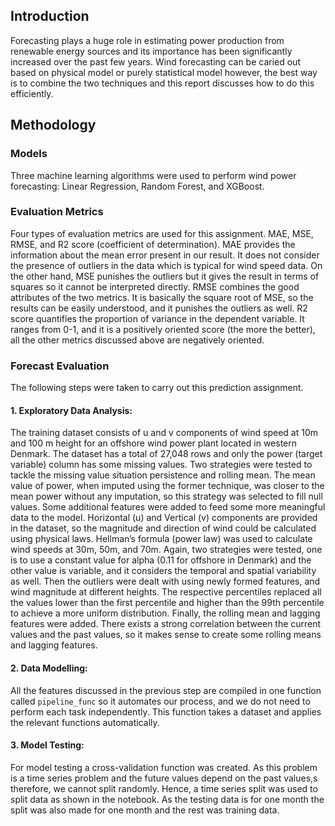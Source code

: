 ## Introduction

Forecasting plays a huge role in estimating power production from renewable energy sources and its importance has been significantly increased over the past few years. Wind forecasting can be caried out based on physical model or purely statistical model however, the best way is to combine the two techniques and this report discusses how to do this efficiently. 

## Methodology
### Models
Three machine learning algorithms were used to perform wind power forecasting: Linear Regression, Random Forest, and XGBoost. 

###	Evaluation Metrics
Four types of evaluation metrics are used for this assignment. MAE, MSE, RMSE, and R2 score (coefficient of determination). MAE provides the information about the mean error present in our result. It does not consider the presence of outliers in the data which is typical for wind speed data. On the other hand, MSE punishes the outliers but it gives the result in terms of squares so it cannot be interpreted directly. RMSE combines the good attributes of the two metrics. It is basically the square root of MSE, so the results can be easily understood, and it punishes the outliers as well. R2 score quantifies the proportion of variance in the dependent variable. It ranges from 0-1, and it is a positively oriented score (the more the better), all the other metrics discussed above are negatively oriented.

### Forecast Evaluation
The following steps were taken to carry out this prediction assignment.

#### 1. Exploratory Data Analysis:
The training dataset consists of u and v components of wind speed at 10m and 100 m height for an offshore wind power plant located in western Denmark. The dataset has a total of 27,048 rows and only the power (target variable) column has some missing values. Two strategies were tested to tackle the missing value situation persistence and rolling mean. The mean value of power, when imputed using the former technique, was closer to the mean power without any imputation, so this strategy was selected to fill null values. 
Some additional features were added to feed some more meaningful data to the model. Horizontal (u) and Vertical (v) components are provided in the dataset, so the magnitude and direction of wind could be calculated using physical laws. Hellman’s formula (power law) was used to calculate wind speeds at 30m, 50m, and 70m. Again, two strategies were tested, one is to use a constant value for alpha (0.11 for offshore in Denmark) and the other value is variable, and it considers the temporal and spatial variability as well.
Then the outliers were dealt with  using newly formed features, and  wind magnitude at different heights. The respective percentiles replaced all the values lower than the first percentile and higher than the 99th percentile to achieve a more uniform distribution. Finally, the rolling mean and lagging features were added. There exists a strong correlation between the current values and the past values, so it makes sense to create some rolling means and lagging features.

#### 2. Data Modelling:
All the features discussed in the previous step are compiled in one function called `pipeline_func` so it automates our process, and we do not need to perform each task independently. This function takes a dataset and applies the relevant functions automatically.

#### 3. Model Testing:
For model testing a cross-validation function was created. As this problem is a time series problem and the future values depend on the past values,s therefore, we cannot split randomly. Hence, a  time series split was used to split data as shown in the notebook. As the testing data is for one month the split was also made for one month and the rest was training data.

